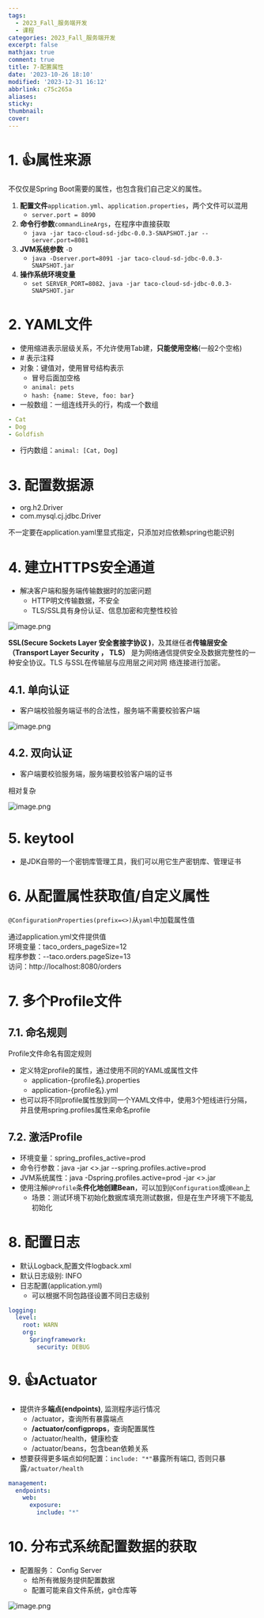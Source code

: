 ```yaml
---
tags:
  - 2023_Fall_服务端开发
  - 课程
categories: 2023_Fall_服务端开发
excerpt: false
mathjax: true
comment: true
title: 7-配置属性
date: '2023-10-26 18:10'
modified: '2023-12-31 16:12'
abbrlink: c75c265a
aliases:
sticky:
thumbnail:
cover:
---
```


# 1. 👍属性来源

不仅仅是Spring Boot需要的属性，也包含我们自己定义的属性。

1. **配置文件**`application.yml`、`application.properties`，两个文件可以混用
	- `server.port = 8090`
2. **命令行参数**`commandLineArgs`，在程序中直接获取
	- `java -jar taco-cloud-sd-jdbc-0.0.3-SNAPSHOT.jar -- server.port=8081`
3. **JVM系统参数** `-D`
	- `java -Dserver.port=8091 -jar taco-cloud-sd-jdbc-0.0.3-SNAPSHOT.jar`
4. **操作系统环境变量**
	- `set SERVER_PORT=8082、java -jar taco-cloud-sd-jdbc-0.0.3-SNAPSHOT.jar`

# 2. YAML文件

- 使用缩进表示层级关系，不允许使用Tab建，**只能使用空格**(一般2个空格)
- \# 表示注释
- 对象：键值对，使用冒号结构表示
	- 冒号后面加空格
	- `animal: pets`
	- `hash: {name: Steve, foo: bar}`
- 一般数组：一组连线开头的行，构成一个数组

```yaml
- Cat
- Dog
- Goldfish
```

- 行内数组：`animal: [Cat, Dog]`

# 3. 配置数据源

- org.h2.Driver
- com.mysql.cj.jdbc.Driver

不一定要在application.yaml里显式指定，只添加对应依赖spring也能识别

# 4. 建立HTTPS安全通道

- 解决客户端和服务端传输数据时的加密问题
	- HTTP明文传输数据，不安全
	- TLS/SSL具有身份认证、信息加密和完整性校验

![image.png](https://chillcharlie-img.oss-cn-hangzhou.aliyuncs.com/image%2F2023%2F10%2F26%2F609986015a78cfd18e72b154942d8f25_20231026200319.png)

**SSL(Secure Sockets Layer 安全套接字协议 )**，及其继任者**传输层安全（Transport Layer Security ， TLS）** 是为网络通信提供安全及数据完整性的一种安全协议。TLS 与SSL在传输层与应用层之间对网 络连接进行加密。

## 4.1. 单向认证

- 客户端校验服务端证书的合法性，服务端不需要校验客户端

![image.png](https://chillcharlie-img.oss-cn-hangzhou.aliyuncs.com/image%2F2023%2F10%2F26%2Fb843eb927502da6e44df35255de08531_20231026200909.png)

## 4.2. 双向认证

- 客户端要校验服务端，服务端要校验客户端的证书

相对复杂

![image.png](https://chillcharlie-img.oss-cn-hangzhou.aliyuncs.com/image%2F2023%2F10%2F26%2Fc877b90370c978ce90e18d403f7c8f2f_20231026201330.png)

# 5. keytool

- 是JDK自带的一个密钥库管理工具，我们可以用它生产密钥库、管理证书

# 6. 从配置属性获取值/自定义属性

`@ConfigurationProperties(prefix=<>)`从`yaml`中加载属性值

通过application.yml文件提供值  
环境变量：taco_orders_pageSize=12  
程序参数：--taco.orders.pageSize=13  
访问：http://localhost:8080/orders

# 7. 多个Profile文件

## 7.1. 命名规则

Profile文件命名有固定规则

- 定义特定profile的属性，通过使用不同的YAML或属性文件  
	- application-{profile名}.properties  
	- application-{profile名}.yml  
- 也可以将不同profile属性放到同一个YAML文件中，使用3个短线进行分隔，并且使用spring.profiles属性来命名profile

## 7.2. 激活Profile

- 环境变量：spring_profiles_active=prod
- 命令行参数：java -jar <>.jar --spring.profiles.active=prod
- JVM系统属性：java -Dspring.profiles.active=prod -jar <>.jar
- 使用注解`@Profile`条**件化地创建Bean**，可以加到`@Configuration`或`@Bean`上
	- 场景：测试环境下初始化数据库填充测试数据，但是在生产环境下不能乱初始化

# 8. 配置日志

- 默认Logback,配置文件logback.xml
- 默认日志级别: INFO
- 日志配置(application.yml)
	- 可以根据不同包路径设置不同日志级别

```yaml
logging:
  level:
    root: WARN
    org:
      Springframework:
	    security: DEBUG
```

# 9. 👍Actuator

- 提供许多**端点(endpoints)**, 监测程序运行情况
	- /actuator，查询所有暴露端点
	- **/actuator/configprops**，查询配置属性
	- /actuator/health，健康检查
	- /actuator/beans，包含bean依赖关系
- 想要获得更多端点如何配置：`include: "*"`暴露所有端口, 否则只暴露`/actuator/health`

```yaml
management:
  endpoints:
    web:
      exposure:
        include: "*"
```

# 10. 分布式系统配置数据的获取

- 配置服务： Config Server
	- 给所有微服务提供配置数据
	- 配置可能来自文件系统，git仓库等  

![image.png](https://chillcharlie-img.oss-cn-hangzhou.aliyuncs.com/image%2F2023%2F12%2F31%2F16-29-03-ac42f08cd7916e48e1cfabe5ef89772e-20231231162903-1ef9fd.png)

